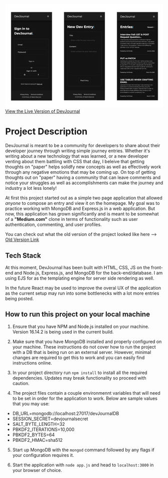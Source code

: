 ![DevJournal Screenshots](/readme-sc.png?raw=true)
[View the Live Version of DevJournal](https://devjournal-kirill.herokuapp.com/)


# Project Description

DevJournal is meant to be a community for developers to share about their developer journey through writing simple journey entries. Whether it's writing about a new technology that was learned, or a new developer venting about them battling with CSS that day, I beleive that getting thoughts on "paper" helps solidfy new concepts as well as effectively work through any negative emotions that may be coming up. On top of getting thoughts out on "paper" having a community that can leave comments and notice your struggles as well as accomplishments can make the journey and industry a lot less lonely!

At first this project started out as a simple two page application that allowed *anyone* to compose an entry and view it on the homepage. My goal was to practice working with MongoDB and Express.js in a web application. But now, this application has grown significantly and is meant to be somewhat of a **"Medium.com"** clone in terms of functionality such as user authentication, commenting, and user profiles.

You can check out what the old version of the project looked like here --> [Old Version Link](https://kirill-dev-journal.herokuapp.com/)


## Tech Stack

At this moment, DevJournal has been built with HTML, CSS, JS on the front-end and Node.js, Express.js, and MongoDB for the back-end/database. I am using EJS for as the templating engine for server side rendering as well.

In the future React may be used to improve the overal UX of the application as the current setup may run into some bottlenecks with a lot more entries being posted.


## How to run this project on your local machine

1. Ensure that you have NPM and Node.js installed on your machine. Version 16.14.2 is being used in the current build.

2. Make sure that you have MongoDB installed and properly configured on your machine. These instructions do not cover how to run the project with a DB that is being run on an external server. However, minimal changes are required to get this to work and you can easily find instructions online.

3. In your project directory run `npm install` to install all the required dependencies. Updates may break functionality so proceed with caution.

4. The project files contain a couple environmennt variables that will need to be set in order for the application to work. Below are sample values that you may use:
  - DB_URL=mongodb://localhost:27017/devJournalDB
  - SESSION_SECRET=devjournalsecret
  - SALT_BYTE_LENGTH=32
  - PBKDF2_ITERATIONS=10,000
  - PBKDF2_BYTES=64
  - PBKDF2_HMAC=sha512

5. Start up MongoDB with the `mongod` command followed by any flags if your configuration requires it.

6. Start the application with `node app.js` and head to `localhost:3000` in your browser of choice.

